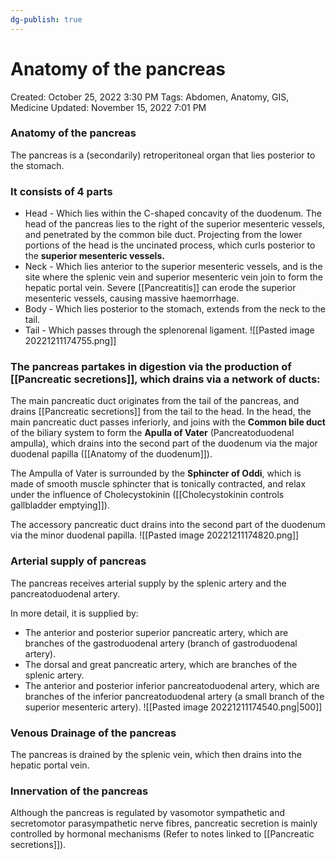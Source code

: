 ```yaml
---
dg-publish: true
---
```


# Anatomy of the pancreas

Created: October 25, 2022 3:30 PM
Tags: Abdomen, Anatomy, GIS, Medicine
Updated: November 15, 2022 7:01 PM

### Anatomy of the pancreas

The pancreas is a (secondarily) retroperitoneal organ that lies posterior to the stomach.

### It consists of 4 parts
- Head - Which lies within the C-shaped concavity of the duodenum. The head of the pancreas lies to the right of the superior mesenteric vessels, and penetrated by the common bile duct. Projecting from the lower portions of the head is the uncinated process, which curls posterior to the **************superior mesenteric vessels.**************
- Neck - Which lies anterior to the superior mesenteric vessels, and is the site where the splenic vein and superior mesenteric vein join to form the hepatic portal vein. Severe [[Pancreatitis]] can erode the superior mesenteric vessels, causing massive haemorrhage.
- Body - Which lies posterior to the stomach, extends from the neck to the tail.
- Tail - Which passes through the splenorenal ligament.
![[Pasted image 20221211174755.png]]
### The pancreas partakes in digestion via the production of [[Pancreatic secretions]], which drains via a network of ducts:
The main pancreatic duct originates from the tail of the pancreas, and drains [[Pancreatic secretions]] from the tail to the head. In the head, the main pancreatic duct passes inferiorly, and joins with the **Common bile duct** of the biliary system to form the **Apulla of Vater** (Pancreatoduodenal ampulla), which drains into the second part of the duodenum via the major duodenal papilla ([[Anatomy of the duodenum]]).

The Ampulla of Vater is surrounded by the **Sphincter of Oddi**, which is made of smooth muscle sphincter that is tonically contracted, and relax under the influence of Cholecystokinin ([[Cholecystokinin controls gallbladder emptying]]).

The accessory pancreatic duct drains into the second part of the duodenum via the minor duodenal papilla.
![[Pasted image 20221211174820.png]]
### Arterial supply of pancreas
The pancreas receives arterial supply by the splenic artery and the pancreatoduodenal artery.

In more detail, it is supplied by:
- The anterior and posterior superior pancreatic artery, which are branches of the gastroduodenal artery (branch of gastroduodenal artery).
- The dorsal and great pancreatic artery, which are branches of the splenic artery.
- The anterior and posterior inferior pancreatoduodenal artery, which are branches of the inferior pancreatoduodenal artery (a small branch of the superior mesenteric artery).
![[Pasted image 20221211174540.png|500]]
### Venous Drainage of the pancreas
The pancreas is drained by the splenic vein, which then drains into the hepatic portal vein.
### Innervation of the pancreas
Although the pancreas is regulated by vasomotor sympathetic and secretomotor parasympathetic nerve fibres, pancreatic secretion is mainly controlled by hormonal mechanisms (Refer to notes linked to [[Pancreatic secretions]]).